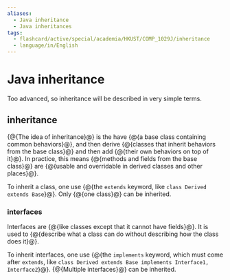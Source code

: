 ```yaml
---
aliases:
  - Java inheritance
  - Java inheritances
tags:
  - flashcard/active/special/academia/HKUST/COMP_1029J/inheritance
  - language/in/English
---
```


# Java inheritance

Too advanced, so inheritance will be described in very simple terms.

## inheritance

{@{The idea of inheritance}@} is the have {@{a base class containing common behaviors}@}, and then derive {@{classes that inherit behaviors from the base class}@} and then add {@{their own behaviors on top of it}@}. In practice, this means {@{methods and fields from the base class}@} are {@{usable and overridable in derived classes and other places}@}. <!--SR:!2031-03-03,1965,330!2029-02-04,1425,350!2025-10-06,4,316!2025-10-06,4,316!2025-10-06,4,316!2025-10-06,4,316-->

To inherit a class, one use {@{the `extends` keyword, like `class Derived extends Base`}@}. Only {@{one class}@} can be inherited. <!--SR:!2027-06-17,881,330!2028-11-06,1351,350-->

### interfaces

Interfaces are {@{like classes except that it cannot have fields}@}. It is used to {@{describe what a class can do without describing how the class does it}@}. <!--SR:!2026-08-23,698,330!2028-01-24,1128,350-->

To inherit interfaces, one use {@{the `implements` keyword, which must come after `extends`, like `class Derived extends Base implements Interface1, Interface2`}@}. {@{Multiple interfaces}@} can be inherited. <!--SR:!2026-08-30,703,330!2027-07-27,987,350-->
